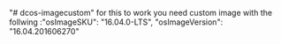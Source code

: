 "# dcos-imagecustom" 
for this to work you need custom image with the follwing :"osImageSKU": "16.04.0-LTS", "osImageVersion": "16.04.201606270"
